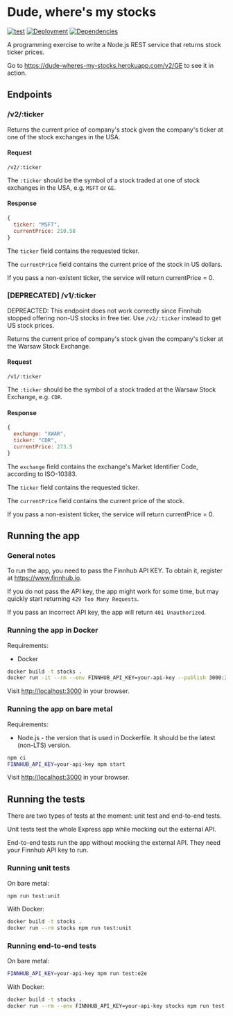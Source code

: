 # Dude, where's my stocks

[![test](https://github.com/jedr/dude-wheres-my-stocks/workflows/Test/badge.svg)](https://github.com/jedr/dude-wheres-my-stocks/actions?query=workflow:Test)
[![Deployment](https://heroku-badge.herokuapp.com/?app=dude-wheres-my-stocks&root=v2/MSFT&svg=1)](https://dude-wheres-my-stocks.herokuapp.com/v2/MSFT)
[![Dependencies](https://david-dm.org/jedr/dude-wheres-my-stocks.svg)](https://david-dm.org/jedr/dude-wheres-my-stocks)

A programming exercise to write a Node.js REST service that returns stock ticker prices.

Go to <https://dude-wheres-my-stocks.herokuapp.com/v2/GE> to see it in action.

## Endpoints

### /v2/:ticker

Returns the current price of company's stock given the company's ticker at one of the stock exchanges in the USA.

#### Request

```http
/v2/:ticker
```

The `:ticker` should be the symbol of a stock traded at one of stock exchanges in the USA, e.g. `MSFT` or `GE`.

#### Response

```js
{
  ticker: "MSFT",
  currentPrice: 210.58
}
```

The `ticker` field contains the requested ticker.

The `currentPrice` field contains the current price of the stock in US dollars.

If you pass a non-existent ticker, the service will return currentPrice = 0.

### [DEPRECATED] /v1/:ticker

DEPREACTED: This endpoint does not work correctly since Finnhub stopped offering non-US stocks in free tier. Use `/v2/:ticker` instead to get US stock prices.

Returns the current price of company's stock given the company's ticker at the Warsaw Stock Exchange.

#### Request

```http
/v1/:ticker
```

The `:ticker` should be the symbol of a stock traded at the Warsaw Stock Exchange, e.g. `CDR`.

#### Response

```js
{
  exchange: "XWAR",
  ticker: "CDR",
  currentPrice: 273.5
}
```

The `exchange` field contains the exchange's Market Identifier Code, according to ISO-10383.

The `ticker` field contains the requested ticker.

The `currentPrice` field contains the current price of the stock.

If you pass a non-existent ticker, the service will return currentPrice = 0.

## Running the app

### General notes

To run the app, you need to pass the Finnhub API KEY. To obtain it, register at <https://www.finnhub.io>.

If you do not pass the API key, the app might work for some time, but may quickly start returning `429 Too Many Requests`.

If you pass an incorrect API key, the app will return `401 Unauthorized`.

### Running the app in Docker

Requirements:

* Docker

```bash
docker build -t stocks .
docker run -it --rm --env FINNHUB_API_KEY=your-api-key --publish 3000:3000 stocks
```

Visit <http://localhost:3000> in your browser.

### Running the app on bare metal

Requirements:

* Node.js - the version that is used in Dockerfile. It should be the latest (non-LTS) version.

```bash
npm ci
FINNHUB_API_KEY=your-api-key npm start
```

Visit <http://localhost:3000> in your browser.

## Running the tests

There are two types of tests at the moment: unit test and end-to-end tests.

Unit tests test the whole Express app while mocking out the external API.

End-to-end tests run the app without mocking the external API. They need your Finnhub API key to run.

### Running unit tests

On bare metal:

```bash
npm run test:unit
```

With Docker:

```bash
docker build -t stocks .
docker run --rm stocks npm run test:unit
```

### Running end-to-end tests

On bare metal:

```bash
FINNHUB_API_KEY=your-api-key npm run test:e2e
```

With Docker:

```bash
docker build -t stocks .
docker run --rm --env FINNHUB_API_KEY=your-api-key stocks npm run test:e2e
```
